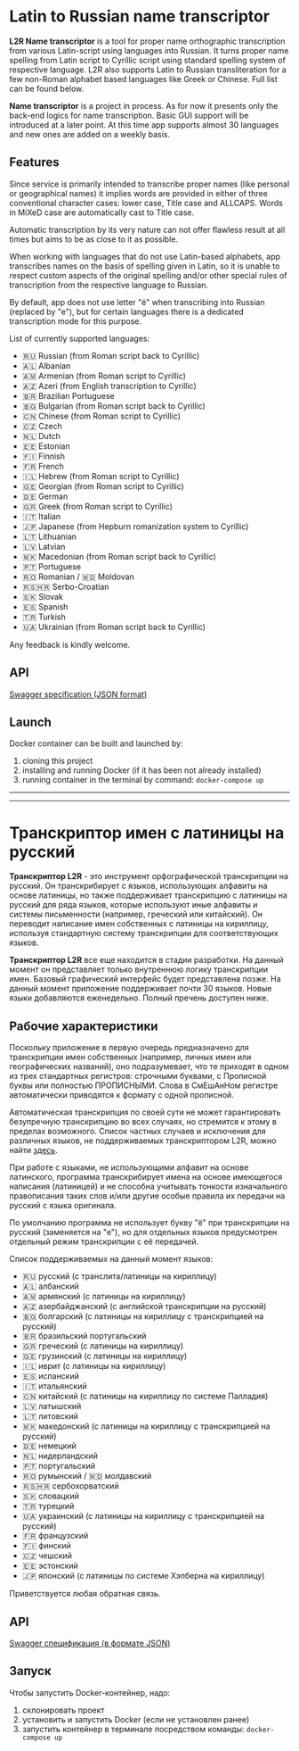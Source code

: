 # Latin to Russian name transcriptor

**L2R Name transcriptor** is a tool for proper name orthographic transcription from various Latin-script using languages
into Russian. It turns proper name spelling from Latin script to Cyrillic script using standard spelling system of
respective language. L2R also supports Latin to Russian transliteration for a few non-Roman alphabet based languages
like Greek or Chinese. Full list can be found below.

**Name transcriptor** is a project in process. As for now it presents only the back-end logics for name transcription.
Basic GUI support will be introduced at a later point. At this time app supports almost 30 languages and new ones are
added on a weekly basis.

## Features

Since service is primarily intended to transcribe proper names (like personal or geographical names) it implies words
are provided in either of three conventional character cases: lower case, Title case and ALLCAPS. Words in MiXeD case
are automatically cast to Title case.

Automatic transcription by its very nature can not offer flawless result at all times but aims to be as close to it as
possible.

When working with languages that do not use Latin-based alphabets, app transcribes names on the basis of spelling given
in Latin, so it is unable to respect custom aspects of the original spelling and/or other special rules of transcription
from the respective language to Russian.

By default, app does not use letter "ё" when transcribing into Russian (replaced by "e"), but for certain languages
there is a dedicated transcription mode for this purpose.

List of currently supported languages:

* 🇷🇺 Russian (from Roman script back to Cyrillic)
* 🇦🇱 Albanian
* 🇦🇲 Armenian (from Roman script to Cyrillic)
* 🇦🇿 Azeri (from English transcription to Cyrillic)
* 🇧🇷 Brazilian Portuguese
* 🇧🇬 Bulgarian (from Roman script back to Cyrillic)
* 🇨🇳 Chinese (from Roman script to Cyrillic)
* 🇨🇿 Czech
* 🇳🇱 Dutch
* 🇪🇪 Estonian
* 🇫🇮 Finnish
* 🇫🇷 French
* 🇮🇱 Hebrew (from Roman script to Cyrillic)
* 🇬🇪 Georgian (from Roman script to Cyrillic)
* 🇩🇪 German
* 🇬🇷 Greek (from Roman script to Cyrillic)
* 🇮🇹 Italian
* 🇯🇵 Japanese (from Hepburn romanization system to Cyrillic)
* 🇱🇹 Lithuanian
* 🇱🇻 Latvian
* 🇲🇰 Macedonian (from Roman script back to Cyrillic)
* 🇵🇹 Portuguese
* 🇷🇴 Romanian / 🇲🇩 Moldovan
* 🇷🇸🇭🇷 Serbo-Croatian
* 🇸🇰 Slovak
* 🇪🇸 Spanish
* 🇹🇷 Turkish
* 🇺🇦 Ukrainian (from Roman script back to Cyrillic)

Any feedback is kindly welcome.

## API

[Swagger specification (JSON format)](https://raw.githubusercontent.com/EvgeniPolyakov/L2R-name-transcriptor/main/api-description.json)

## Launch

Docker container can be built and launched by:

1. cloning this project
2. installing and running Docker (if it has been not already installed)
3. running container in the terminal by command: `docker-compose up`

---

---

# Транскриптор имен с латиницы на русский

**Транскриптор L2R** - это инструмент орфографической транскрипции на русский. Он транскрибирует с языков, использующих
алфавиты на основе латиницы, но также поддерживает транскрипцию с латиницы на русский для ряда языков, которые
используют иные алфавиты и системы письменности (например, греческий или китайский). Он переводит написание имен
собственных с латиницы на кириллицу, используя стандартную систему транскрипции для соответствующих языков.

**Транскриптор L2R** все еще находится в стадии разработки. На данный момент он представляет только внутреннюю логику
транскрипции имен. Базовый графический интерфейс будет представлена позже. На данный момент приложение поддерживает
почти 30 языков. Новые языки добавляются еженедельно. Полный пречень доступен ниже.

## Рабочие характеристики

Поскольку приложение в первую очередь предназначено для транскрипции имен собственных (например, личных имен или
географических названий), оно подразумевает, что те приходят в одном из трех стандартных регистров: строчными буквами, с
Прописной буквы или полностью ПРОПИСНЫМИ. Слова в СмЕшАнНом регистре автоматически приводятся к формату с одной
прописной.

Автоматическая транскрипция по своей сути не может гарантировать безупречную транскрипцию во всех случаях, но стремится
к этому в пределах возможного. Список частных случаев и исключения для различных языков, не поддерживаемых
транскриптором L2R, можно
найти [здесь](https://github.com/EvgeniPolyakov/L2R-name-transcriptor/blob/main/docs/CustomCases.md).

При работе с языками, не использующими алфавит на основе латинского, программа транскрибирует имена на основе имеющегося
написания (латиницей) и не способна учитывать тонкости изначального правописания таких слов и/или другие особые правила
их передачи на русский с языка оригинала.

По умолчанию программа не использует букву "ё" при транскрипции на русский (заменяется на "е"), но для отдельных языков
предусмотрен отдельный режим транскрипции с её передачей.

Список поддерживаемых на данный момент языков:

* 🇷🇺 русский (с транслита/латиницы на кириллицу)
* 🇦🇱 албанский
* 🇦🇲 армянский (с латиницы на кириллицу)
* 🇦🇿 азербайджанский (с английской транскрипции на русский)
* 🇧🇬 болгарский (с латиницы на кириллицу с транскрипцией на русский)
* 🇧🇷 бразильский португальский
* 🇬🇷 греческий (с латиницы на кириллицу)
* 🇬🇪 грузинский (с латиницы на кириллицу)
* 🇮🇱 иврит (с латиницы на кириллицу)
* 🇪🇸 испанский
* 🇮🇹 итальянский
* 🇨🇳 китайский (с латиницы на кириллицу по системе Палладия)
* 🇱🇻 латышский
* 🇱🇹 литовский
* 🇲🇰 македонский (с латиницы на кириллицу с транскрипцией на русский)
* 🇩🇪 немецкий
* 🇳🇱 нидерландский
* 🇵🇹 португальский
* 🇷🇴 румынский / 🇲🇩 молдавский
* 🇷🇸🇭🇷 сербохорватский
* 🇸🇰 словацкий
* 🇹🇷 турецкий
* 🇺🇦 украинский (с латиницы на кириллицу с транскрипцией на русский)
* 🇫🇷 французский
* 🇫🇮 финский
* 🇨🇿 чешский
* 🇪🇪 эстонский
* 🇯🇵 японский (с латиницы по системе Хэпберна на кириллицу)

Приветствуется любая обратная связь.

## API

[Swagger спецификация (в формате JSON)](https://raw.githubusercontent.com/EvgeniPolyakov/L2R-name-transcriptor/main/api-description.json)

## Запуск

Чтобы запустить Docker-контейнер, надо:

1. склонировать проект
2. установить и запустить Docker (если не установлен ранее)
3. запустить контейнер в терминале посредством команды: `docker-compose up`
